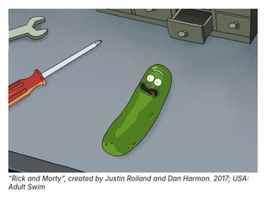 ![“Rick and Morty”, created by Justin Roiland and Dan Harmon. 2017; USA: Adult Swim](pickle-rick.jpg)
_“Rick and Morty”, created by Justin Roiland and Dan Harmon. 2017; USA: Adult Swim_
